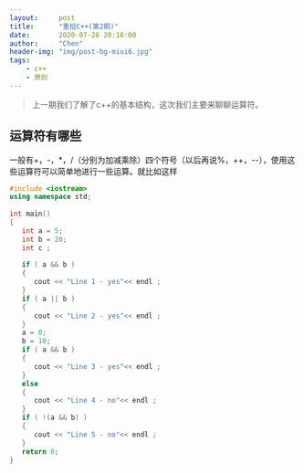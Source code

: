 ```yaml
---
layout:     post
title:      "重拾C++(第2期)"
date:       2020-07-28 20:16:00
author:     "Chen"
header-img: "img/post-bg-miui6.jpg"
tags:
    - c++
    - 原创
---
```


> 上一期我们了解了c++的基本结构，这次我们主要来聊聊运算符。

## 运算符有哪些
一般有+，-，*，/（分别为加减乘除）四个符号（以后再说%，++，--），使用这些运算符可以简单地进行一些运算。就比如这样

``` cpp
#include <iostream>
using namespace std;
 
int main()
{
   int a = 5;
   int b = 20;
   int c ;
 
   if ( a && b )
   {
      cout << "Line 1 - yes"<< endl ;
   }
   if ( a || b )
   {
      cout << "Line 2 - yes"<< endl ;
   }
   a = 0;
   b = 10;
   if ( a && b )
   {
      cout << "Line 3 - yes"<< endl ;
   }
   else
   {
      cout << "Line 4 - no"<< endl ;
   }
   if ( !(a && b) )
   {
      cout << "Line 5 - no"<< endl ;
   }
   return 0;
}
 ```
